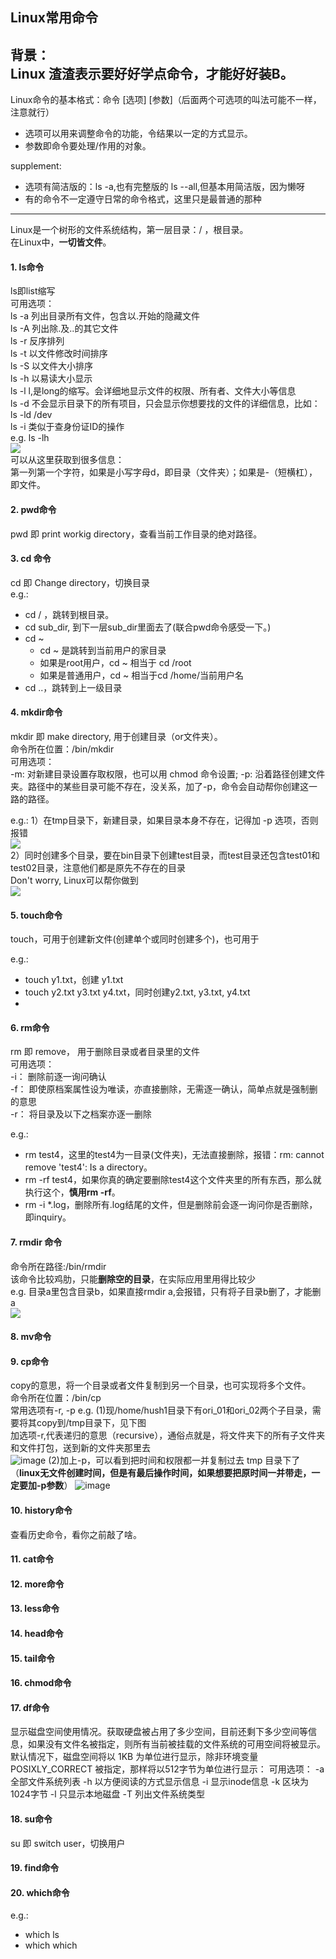 ## Linux常用命令
背景：  
Linux 渣渣表示要好好学点命令，才能好好装B。   
----
Linux命令的基本格式：命令 [选项] [参数]（后面两个可选项的叫法可能不一样，注意就行）  
- 选项可以用来调整命令的功能，令结果以一定的方式显示。  
- 参数即命令要处理/作用的对象。  

supplement:
- 选项有简洁版的：ls -a,也有完整版的 ls --all,但基本用简洁版，因为懒呀
- 有的命令不一定遵守日常的命令格式，这里只是最普通的那种  
----
Linux是一个树形的文件系统结构，第一层目录：/ ，根目录。  
在Linux中，**一切皆文件**。


#### 1. ls命令
ls即list缩写  
可用选项：  
ls -a 列出目录所有文件，包含以.开始的隐藏文件  
ls -A 列出除.及..的其它文件  
ls -r 反序排列  
ls -t 以文件修改时间排序  
ls -S 以文件大小排序  
ls -h 以易读大小显示  
ls -l l,是long的缩写。会详细地显示文件的权限、所有者、文件大小等信息  
ls -d 不会显示目录下的所有项目，只会显示你想要找的文件的详细信息，比如：ls -ld /dev  
ls -i 类似于查身份证ID的操作  
e.g. ls -lh  
![](https://s3.bmp.ovh/imgs/2022/01/b308bdbd4b796563.png)  
可以从这里获取到很多信息：  
第一列第一个字符，如果是小写字母d，即目录（文件夹）；如果是-（短横杠），即文件。  

#### 2. pwd命令
pwd 即 print workig directory，查看当前工作目录的绝对路径。  

#### 3. cd 命令
cd 即 Change directory，切换目录  
e.g.:  
- cd / ，跳转到根目录。
- cd sub_dir, 到下一层sub_dir里面去了(联合pwd命令感受一下。)
- cd ~
    - cd ~ 是跳转到当前用户的家目录
    - 如果是root用户，cd ~ 相当于 cd /root
    - 如果是普通用户，cd ~ 相当于cd /home/当前用户名
- cd ..，跳转到上一级目录

#### 4. mkdir命令
mkdir 即 make directory, 用于创建目录（or文件夹）。   
命令所在位置：/bin/mkdir  
可用选项：  
-m: 对新建目录设置存取权限，也可以用 chmod 命令设置;
-p: 沿着路径创建文件夹。路径中的某些目录可能不存在，没关系，加了-p，命令会自动帮你创建这一路的路径。

e.g.:
1）在tmp目录下，新建目录，如果目录本身不存在，记得加 -p 选项，否则报错    
![](https://s3.bmp.ovh/imgs/2022/01/87b584d0c6cb6328.png)    
2）同时创建多个目录，要在bin目录下创建test目录，而test目录还包含test01和test02目录，注意他们都是原先不存在的目录   
Don't worry, Linux可以帮你做到    
![](https://s3.bmp.ovh/imgs/2022/01/ea8948ebd92f6985.png)  


#### 5. touch命令
touch，可用于创建新文件(创建单个或同时创建多个)，也可用于  

e.g.:
- touch y1.txt，创建 y1.txt
- touch y2.txt y3.txt y4.txt，同时创建y2.txt, y3.txt, y4.txt
-

#### 6. rm命令
rm 即 remove， 用于删除目录或者目录里的文件  
可用选项：  
-i： 删除前逐一询问确认    
-f： 即使原档案属性设为唯读，亦直接删除，无需逐一确认，简单点就是强制删的意思    
-r： 将目录及以下之档案亦逐一删除    

e.g.:  
- rm test4，这里的test4为一目录(文件夹)，无法直接删除，报错：rm: cannot remove 'test4': Is a directory。
- rm -rf test4，如果你真的确定要删除test4这个文件夹里的所有东西，那么就执行这个，**慎用rm -rf**。
- rm -i *.log，删除所有.log结尾的文件，但是删除前会逐一询问你是否删除，即inquiry。

#### 7. rmdir 命令
命令所在路径:/bin/rmdir   
该命令比较鸡肋，只能**删除空的目录**，在实际应用里用得比较少  
e.g. 目录a里包含目录b，如果直接rmdir a,会报错，只有将子目录b删了，才能删a  
![](https://s3.bmp.ovh/imgs/2022/01/783afcc6fcde86c1.png)

#### 8. mv命令

#### 9. cp命令
copy的意思，将一个目录或者文件复制到另一个目录，也可实现将多个文件。    
命令所在位置：/bin/cp    
常用选项有-r, -p
e.g. 
(1)现/home/hush1目录下有ori_01和ori_02两个子目录，需要将其copy到/tmp目录下，见下图  
加选项-r,代表递归的意思（recursive），通俗点就是，将文件夹下的所有子文件夹和文件打包，送到新的文件夹那里去  
![image](https://user-images.githubusercontent.com/32427537/148677337-547ced71-6f0b-48da-9cad-6875bdc844bd.png)
(2)加上-p，可以看到把时间和权限都一并复制过去 tmp 目录下了（**linux无文件创建时间，但是有最后操作时间，如果想要把原时间一并带走，一定要加-p参数**）
![image](https://user-images.githubusercontent.com/32427537/148681243-d778c0e1-8739-4523-9123-f61736b5d62b.png)



#### 10. history命令
查看历史命令，看你之前敲了啥。  
#### 11. cat命令
#### 12. more命令
#### 13. less命令
#### 14. head命令
#### 15. tail命令
#### 16. chmod命令
#### 17. df命令
显示磁盘空间使用情况。获取硬盘被占用了多少空间，目前还剩下多少空间等信息，如果没有文件名被指定，则所有当前被挂载的文件系统的可用空间将被显示。默认情况下，磁盘空间将以 1KB 为单位进行显示，除非环境变量 POSIXLY_CORRECT 被指定，那样将以512字节为单位进行显示：
可用选项：
-a 全部文件系统列表
-h 以方便阅读的方式显示信息
-i 显示inode信息
-k 区块为1024字节
-l 只显示本地磁盘
-T 列出文件系统类型
#### 18. su命令
su 即 switch user，切换用户
#### 19. find命令
#### 20. which命令
e.g.:  
- which ls 
- which which
